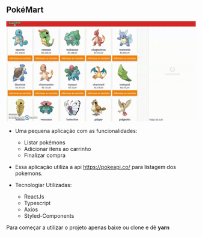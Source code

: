 ## PokéMart

![](PokeShop.gif)

* Uma pequena aplicação com as funcionalidades: 
  * Listar pokémons
  * Adicionar itens ao carrinho 
  * Finalizar compra
  
* Essa aplicação utiliza a api https://pokeapi.co/ para listagem dos pokemons.

* Tecnologiar Utilizadas:
  * ReactJs
  * Typescript
  * Axios
  * Styled-Components

Para começar a utilizar o projeto apenas baixe ou clone e dê **yarn**

